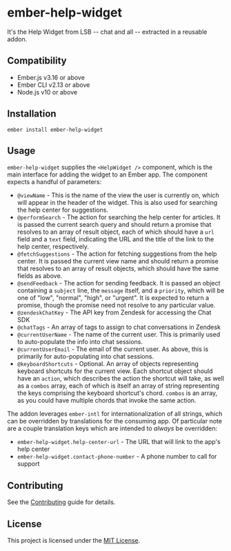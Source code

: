 ember-help-widget
==============================================================================

It's the Help Widget from LSB -- chat and all -- extracted in a reusable addon.


Compatibility
------------------------------------------------------------------------------

* Ember.js v3.16 or above
* Ember CLI v2.13 or above
* Node.js v10 or above


Installation
------------------------------------------------------------------------------

```
ember install ember-help-widget
```


Usage
------------------------------------------------------------------------------

`ember-help-widget` supplies the `<HelpWidget />` component, which is the main
interface for adding the widget to an Ember app. The component expects a handful
of parameters:

* `@viewName` - This is the name of the view the user is currently on, which will appear in the header of the widget. This is also used for searching the help center for suggestions.
* `@performSearch` - The action for searching the help center for articles. It is passed the current search query and should return a promise that resolves to an array of result object, each of which should have a `url` field and a `text` field, indicating the URL and the title of the link to the help center, respectively.
* `@fetchSuggestions` - The action for fetching suggestions from the help center. It is passed the current view name and should return a promise that resolves to an array of result objects, which should have the same fields as above.
* `@sendFeedback` - The action for sending feedback. It is passed an object containing a `subject` line, the `message` itself, and a `priority`, which will be one of "low", "normal", "high", or "urgent". It is expected to return a promise, though the promise need not resolve to any particular value.
* `@zendeskChatKey` - The API key from Zendesk for accessing the Chat SDK
* `@chatTags` - An array of tags to assign to chat conversations in Zendesk
* `@currentUserName` - The name of the current user. This is primarily used to auto-populate the info into chat sessions.
* `@currentUserEmail` - The email of the current user. As above, this is primarily for auto-populating into chat sessions.
* `@keyboardShortcuts` - Optional. An array of objects representing keyboard shortcuts for the current view. Each shortcut object should have an `action`, which describes the action the shortcut will take, as well as a `combos` array, each of which is itself an array of string representing the keys comprising the keyboard shortcut's chord. `combos` is an array, as you could have multiple chords that invoke the same action.

The addon leverages `ember-intl` for internationalization of all strings, which
can be overridden by translations for the consuming app. Of particular note are a
couple translation keys which are intended to _always_ be overridden:

* `ember-help-widget.help-center-url` - The URL that will link to the app's help center
* `ember-help-widget.contact-phone-number` - A phone number to call for support


Contributing
------------------------------------------------------------------------------

See the [Contributing](CONTRIBUTING.md) guide for details.


License
------------------------------------------------------------------------------

This project is licensed under the [MIT License](LICENSE.md).
